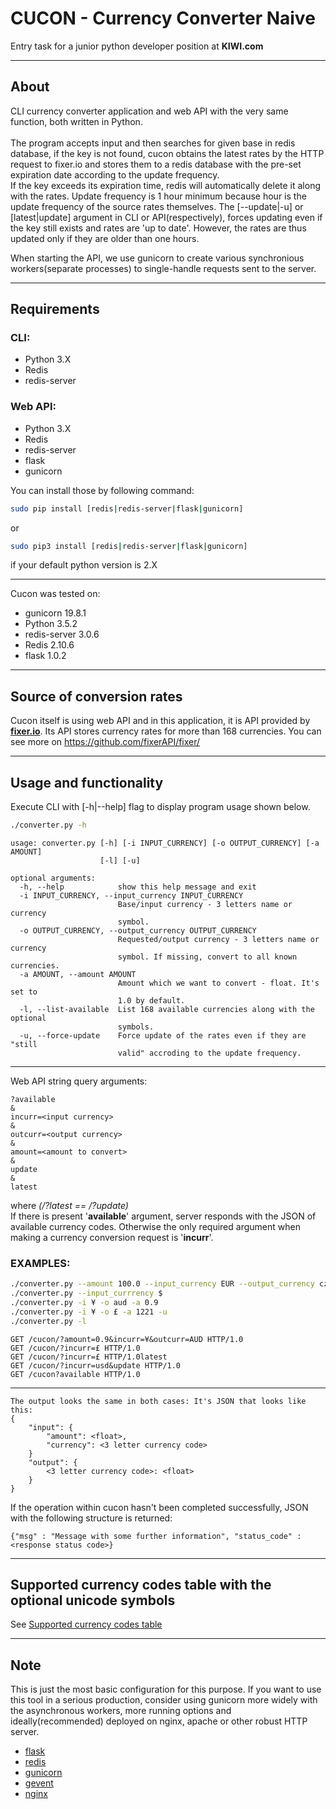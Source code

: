 # CUCON - Currency Converter Naive #
Entry task for a junior python developer position at **KIWI.com**
- - - -
## About ##
CLI currency converter application and web API with the very same function, both written in Python.
<br/>
<br/>
The program accepts input and then searches for given base in redis database, if the key is not found, cucon obtains the latest rates by the HTTP request to fixer.io and stores them to a redis database with the pre-set expiration date according to the update frequency.
<br/>
If the key exceeds its expiration time, redis will automatically delete it along with the rates. Update frequency is 1 hour minimum because hour is the update frequency of the source rates themselves. The [--update|-u] or [latest|update] argument in CLI or API(respectively), forces updating even if the key still exists and rates are 'up to date'. However, the rates are thus updated only if they are older than one hours.

When starting the API, we use gunicorn to create various synchronious workers(separate processes) to single-handle requests sent to the server. 
- - - -
## Requirements ##
### CLI: ###
* Python 3.X
* Redis
* redis-server
### Web API: ###
* Python 3.X
* Redis
* redis-server
* flask
* gunicorn

You can install those by following command:
```bash
sudo pip install [redis|redis-server|flask|gunicorn]
```
or
```bash
sudo pip3 install [redis|redis-server|flask|gunicorn]
```
if your default python version is 2.X
- - - - - - - -
Cucon was tested on:
* gunicorn 19.8.1
* Python 3.5.2
* redis-server 3.0.6
* Redis 2.10.6
* flask 1.0.2
- - - -
## Source of conversion rates ##
Cucon itself is using web API and in this application, it is API provided by [**fixer.io**](https://fixer.io/ "See fixer page!"). Its API stores currency rates for more than 168 currencies.
You can see more on <https://github.com/fixerAPI/fixer/>
- - - -
## Usage and functionality ##
Execute CLI with [-h|--help] flag to display program usage shown below.
```bash
./converter.py -h
```

```
usage: converter.py [-h] [-i INPUT_CURRENCY] [-o OUTPUT_CURRENCY] [-a AMOUNT]
                    [-l] [-u]

optional arguments:
  -h, --help            show this help message and exit
  -i INPUT_CURRENCY, --input_currency INPUT_CURRENCY
                        Base/input currency - 3 letters name or currency
                        symbol.
  -o OUTPUT_CURRENCY, --output_currency OUTPUT_CURRENCY
                        Requested/output currency - 3 letters name or currency
                        symbol. If missing, convert to all known currencies.
  -a AMOUNT, --amount AMOUNT
                        Amount which we want to convert - float. It's set to
                        1.0 by default.
  -l, --list-available  List 168 available currencies along with the optional
                        symbols.
  -u, --force-update    Force update of the rates even if they are "still
                        valid" accroding to the update frequency.
```
- - - -

Web API string query arguments: 
```
?available
&
incurr=<input currency>
&
outcurr=<output currency>
&
amount=<amount to convert>
&
update 
&
latest 
```
where _(/?latest == /?update)_<br/>
If there is present '**available**' argument, server responds with the JSON of available currency codes.
Otherwise the only required argument when making a currency conversion request is '**incurr**'.

### EXAMPLES: ###
```bash
./converter.py --amount 100.0 --input_currency EUR --output_currency czk
./converter.py --input_currrency $
./converter.py -i ¥ -o aud -a 0.9
./converter.py -i ¥ -o £ -a 1221 -u
./converter.py -l

```

```
GET /cucon/?amount=0.9&incurr=¥&outcurr=AUD HTTP/1.0
GET /cucon/?incurr=£ HTTP/1.0
GET /cucon/?incurr=£ HTTP/1.0latest
GET /cucon/?incurr=usd&update HTTP/1.0
GET /cucon?available HTTP/1.0
```
- - - - - - - -
```
The output looks the same in both cases: It's JSON that looks like this:
{
    "input": { 
        "amount": <float>,
        "currency": <3 letter currency code>
    }
    "output": {
        <3 letter currency code>: <float>
    }
}
```
If the operation within cucon hasn't been completed successfully, JSON with the following structure is returned:
```
{"msg" : "Message with some further information", "status_code" : <response status code>}
```
- - - -
## Supported currency codes table with the optional unicode symbols 
See [Supported currency codes table](currency_codes.md)
- - - -
##  Note ##
This is just the most basic configuration for this purpose. If you want to use this tool in a serious production, consider using gunicorn more widely with the asynchronous workers, more running options and ideally(recommended) deployed on nginx, apache or other robust HTTP server.

* [flask](http://flask.pocoo.org/)
* [redis](https://redis.io/)
* [gunicorn](http://gunicorn.org/)
* [gevent](http://www.gevent.org/)
* [nginx](https://www.nginx.com/)

